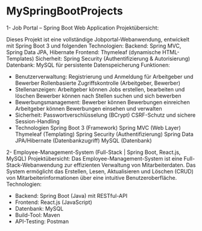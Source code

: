 # MySpringBootProjects

1- Job Portal – Spring Boot Web Application
Projektübersicht:

Dieses Projekt ist eine vollständige Jobportal-Webanwendung, entwickelt mit Spring Boot 3 und folgenden Technologien:
    Backend: Spring MVC, Spring Data JPA, Hibernate
    Frontend: Thymeleaf (dynamische HTML-Templates)
    Sicherheit: Spring Security (Authentifizierung & Autorisierung)
    Datenbank: MySQL für persistente Datenspeicherung
Funktionen:
- Benutzerverwaltung:
    Registrierung und Anmeldung für Arbeitgeber und Bewerber
    Rollenbasierte Zugriffskontrolle (Arbeitgeber, Bewerber)
- Stellenanzeigen:
    Arbeitgeber können Jobs erstellen, bearbeiten und löschen
    Bewerber können nach Stellen suchen und sich bewerben
- Bewerbungsmanagement:
    Bewerber können Bewerbungen einreichen
    Arbeitgeber können Bewerbungen einsehen und verwalten
- Sicherheit:
    Passwortverschlüsselung (BCrypt)
    CSRF-Schutz und sichere Session-Handling
- Technologien
    Spring Boot 3 (Framework)
    Spring MVC (Web Layer)
    Thymeleaf (Templating)
    Spring Security (Authentifizierung)
    Spring Data JPA/Hibernate (Datenbankzugriff)
    MySQL (Datenbank)


2- Employee-Management-System (Full-Stack | Spring Boot,  React.js, MySQL)
Projektübersicht:
Das Employee-Management-System ist eine Full-Stack-Webanwendung zur effizienten Verwaltung von Mitarbeiterdaten. Das System ermöglicht das Erstellen, Lesen, Aktualisieren und Löschen (CRUD) von Mitarbeiterinformationen über eine intuitive Benutzeroberfläche.
Technologien:
   - Backend: Spring Boot (Java) mit RESTful-API
   - Frontend: React.js (JavaScript)
   - Datenbank: MySQL
   - Build-Tool: Maven
   - API-Testing: Postman
  
